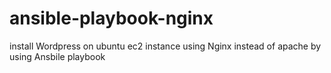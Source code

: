 # ansible-playbook-nginx
install Wordpress on ubuntu ec2 instance using Nginx instead of apache by using Ansbile playbook
